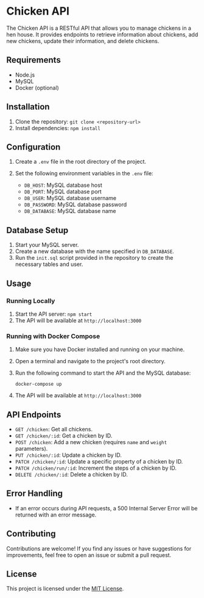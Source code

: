 # Chicken API

The Chicken API is a RESTful API that allows you to manage chickens in a hen house. It provides endpoints to retrieve information about chickens, add new chickens, update their information, and delete chickens.

## Requirements

-   Node.js
-   MySQL
-   Docker (optional)

## Installation

1. Clone the repository: `git clone <repository-url>`
2. Install dependencies: `npm install`

## Configuration

1. Create a `.env` file in the root directory of the project.
2. Set the following environment variables in the `.env` file:

    - `DB_HOST`: MySQL database host
    - `DB_PORT`: MySQL database port
    - `DB_USER`: MySQL database username
    - `DB_PASSWORD`: MySQL database password
    - `DB_DATABASE`: MySQL database name

## Database Setup

1. Start your MySQL server.
2. Create a new database with the name specified in `DB_DATABASE`.
3. Run the `init.sql` script provided in the repository to create the necessary tables and user.

## Usage

### Running Locally

1. Start the API server: `npm start`
2. The API will be available at `http://localhost:3000`

### Running with Docker Compose

1. Make sure you have Docker installed and running on your machine.
2. Open a terminal and navigate to the project's root directory.
3. Run the following command to start the API and the MySQL database:

    ```
    docker-compose up
    ```

4. The API will be available at `http://localhost:3000`

## API Endpoints

-   `GET /chicken`: Get all chickens.
-   `GET /chicken/:id`: Get a chicken by ID.
-   `POST /chicken`: Add a new chicken (requires `name` and `weight` parameters).
-   `PUT /chicken/:id`: Update a chicken by ID.
-   `PATCH /chicken/:id`: Update a specific property of a chicken by ID.
-   `PATCH /chicken/run/:id`: Increment the steps of a chicken by ID.
-   `DELETE /chicken/:id`: Delete a chicken by ID.

## Error Handling

-   If an error occurs during API requests, a 500 Internal Server Error will be returned with an error message.

## Contributing

Contributions are welcome! If you find any issues or have suggestions for improvements, feel free to open an issue or submit a pull request.

## License

This project is licensed under the [MIT License](LICENSE).
